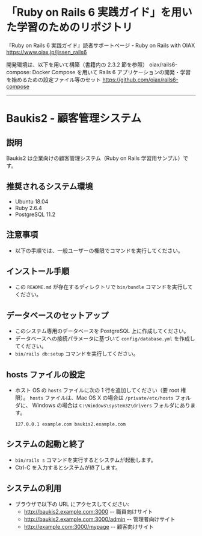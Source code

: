 # 「Ruby on Rails 6 実践ガイド」を用いた学習のためのリポジトリ

『Ruby on Rails 6 実践ガイド』読者サポートページ - Ruby on Rails with OIAX
https://www.oiax.jp/jissen_rails6

開発環境は、以下を用いて構築（書籍内の 2.3.2 節を参照）
oiax/rails6-compose: Docker Compose を用いて Rails 6 アプリケーションの開発・学習を始めるための設定ファイル等のセット
https://github.com/oiax/rails6-compose

---

# Baukis2 - 顧客管理システム

## 説明

Baukis2 は企業向けの顧客管理システム（Ruby on Rails 学習用サンプル）です。

## 推奨されるシステム環境

- Ubuntu 18.04
- Ruby 2.6.4
- PostgreSQL 11.2

## 注意事項

- 以下の手順では、一般ユーザーの権限でコマンドを実行してください。

## インストール手順

- この `README.md` が存在するディレクトリで `bin/bundle` コマンドを実行してください。

## データベースのセットアップ

- このシステム専用のデータベースを PostgreSQL 上に作成してください。
- データベースへの接続パラメータに基づいて `config/database.yml` を作成してください。
- `bin/rails db:setup` コマンドを実行してください。

## hosts ファイルの設定

- ホスト OS の `hosts` ファイルに次の 1 行を追加してください（要 root 権限）。
  `hosts` ファイルは、Mac OS X の場合は `/private/etc/hosts` フォルダに、
  Windows の場合は `C:\Windows\system32\drivers` フォルダにあります。

      127.0.0.1 example.com baukis2.example.com

## システムの起動と終了

- `bin/rails s` コマンドを実行するとシステムが起動します。
- Ctrl-C を入力するとシステムが終了します。

## システムの利用

- ブラウザで以下の URL にアクセスしてください:
  - http://baukis2.example.com:3000 -- 職員向けサイト
  - http://baukis2.example.com:3000/admin -- 管理者向けサイト
  - http://example.com:3000/mypage -- 顧客向けサイト
